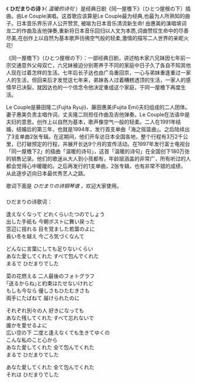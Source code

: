 

《 **ひだまりの诗** 》（ _温暖的诗句_ ）是经典日剧《同一屋檐下》（ひとつ屋根の下）插曲。由Le Couple演唱。这首歌应该算是Le
Couple最为经典,也最为人所熟知的曲子。日本音乐界乐评人公开赞赏, 被喻为日本音乐清流新生命!
由惠美的演唱填词龙二的作曲及吉他弹奏,重新将日本音乐回归以人文为本质,词曲赞叹生命中的尽善尽美,在创作上以自然为基本歌声彷彿空气般的轻柔,激情的描写二人世界的亲昵火花!

《同一屋檐下》（ひとつ屋根の下）：一部经典日剧，讲述柏木家六兄妹因七年前一宗交通意外父母双亡，六兄妹被迫分别寄养于不同的家庭中日子久了各自不知其他人现在过着怎样的生活。七年后长子达也由广岛重回京，一心与弟妹重逢重过一家人的生活，但回来后才发觉这七年来，弟妹各人过着糟糕透顶的生活，一家人的感情早已决裂，就因达也的一个信念令他决定重组这个家庭，于同一屋檐下再度生活。

Le Couple是藤田隆二(Fujita Ryuji)、藤田惠美(Fujita
Emi)夫妇组成的二人团体。妻子惠美负责主唱作词，丈夫隆二则担任作曲及吉他弹奏。Le
Couple在法语中是夫妇的意思。创作上以自然为基本，歌声像空气一般的轻柔。二人在1991年结婚，结婚后的第三年，也就是1994年，发行首支单曲「海之摇篮曲」。之后陆续出了3支单曲2张专辑。在这期间，他们开车访日本全国各地，整个行程有3万2千公里，已打破预定的行程，并展开长达9个月的宣传活动。在1997年发行富士电视台「同一屋檐下2」的插曲「温暖的诗句」，这首「温暖的诗句」在全国创下180万张的销售记录。他们的歌迷从大人到小孩都有，年龄层涵盖的非常广，所有听过的人都会觉得心中暖暖的。之后再发行的1支单曲，2张专辑，也有非常不错的成绩，从此逐步迈向日本最优秀艺人之路。

歌词下面是 _ひだまりの诗钢琴谱_ ，欢迎大家使用。

###  
ひだまりの诗歌词：

逢えなくなって どれくらいたつのでしょう  
出した手紙も 今朝ポストに舞い戻った  
窓辺に揺れる 目を覚ました若葉のよに  
長い冬を越え 今ごろ気づくなんて

どんなに言葉にしても足りないくらい  
あなた愛してくれた すべて包んでくれた  
まるで ひだまりでした

菜の花燃える 二人最後のフォトグラフ  
｢送るからね｣と約束はたせないけれど  
もしも今なら 優しさもひたむきさも  
両手にたばねて 届けられたのに

それぞれ別々の人 好きになっても  
あなた残してくれた すべて忘れないで  
誰かを愛せるよに  
広い空の下 二度と逢えなくても生きてゆくの  
こんな私のこと心から  
あなた愛してくれた 全て包んでくれた  
まるで ひだまりでした

あなた愛してくれた 全て包んでくれた  
それは ひだまりでした  


